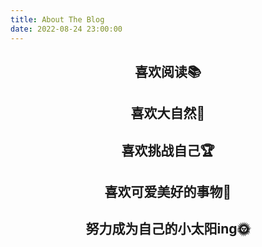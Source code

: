 ```yaml
---
title: About The Blog
date: 2022-08-24 23:00:00
---
```


<center>
<h2>喜欢阅读📚</h2>
<h2>喜欢大自然🌿</h2>
<h2>喜欢挑战自己🏆</h2>
<h2>喜欢可爱美好的事物🦁</h2>
<h2>努力成为自己的小太阳ing🌞</h2>
</center>


